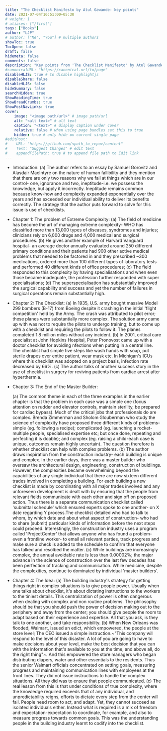 ```yaml
---
title: "The Checklist Manifesto by Atul Gawande- key points"
date: 2021-07-04T16:51:00+05:30
# weight: 1
# aliases: ["/first"]
tags: ["Books"]
author: "LJP"
# author: ["Me", "You"] # multiple authors
showToc: true
TocOpen: false
draft: false
hidemeta: false
comments: false
description: "Key points from 'The Checklist Manifesto' by Atul Gawande"
#canonicalURL: "https://canonical.url/to/page"
disableHLJS: true # to disable highlightjs
disableShare: false
disableHLJS: false
hideSummary: false
searchHidden: true
ShowReadingTime: true
ShowBreadCrumbs: true
ShowPostNavLinks: true
cover:
    image: "<image path/url>" # image path/url
    alt: "<alt text>" # alt text
    caption: "<text>" # display caption under cover
    relative: false # when using page bundles set this to true
    hidden: true # only hide on current single page
#editPost:
#    URL: "https://github.com/<path_to_repo>/content"
#    Text: "Suggest Changes" # edit text
#    appendFilePath: true # to append file path to Edit link
---
```

* Introduction: (a) The author refers to an essay by Samuel Gorovitz and Alasdair MacIntyre on the nature of human fallibility and they mention that there are only two reasons why we fail at things which are in our control- one, ignorance and two, ineptitude-i.e. we possess the knowledge, but apply it incorrectly. Ineptitude remains common because know-how and complexity expanded exponentially over the years and has exceeded our individual ability to deliver its benefits correctly. The strategy that the author puts forward to solve for this issue is use of checklists.

* Chapter 1: The problem of Extreme Complexity:
    (a) The field of medicine has become the art of managing extreme complexity- WHO has classified more than 13,000 types of diseases, syndromes and injuries; clinicians rely on 6,000 drugs and 4,000 medical and surgical procedures.
    (b) He gives another example of Harvard Vanguard hospital- an average doctor annually evaluated around 250 different primary conditions and their patients had 900 other active medical problems that needed to be factored in and they prescribed ~300 medications, ordered more than 100 different types of laboratory tests and performed 40 different kinds of office procedures;
    (c) The field responded to this complexity by having specialisations and when even those became inadequate, the profession further responded with super specialisations;
    (d) The superspecialisation has substantially improved the surgical capability and success and yet the number of failures in surgical operations remain substantially high.

* Chapter 2: The Checklist:
    (a) In 1935, U.S. army bought massive Model 299 bombers (B-17) from Boeing despite it crashing in the initial 'flight competition' held by the Army. The crash was attributed to pilot error; these planes were substantially more complex. The solution army came up with was not to require the pilots to undergo training; but to come up with a checklist and requiring the pilots to follow it. The planes completed 1.8 million miles without any incident.
    (b) In 2001, critical care specialist at John Hopkins Hospital, Peter Pronovost came up with a doctor checklist for avoiding nfections when putting in a central line. The checklist had simple five steps like wash hands with soap, put sterile drapes over entire patient, wear mask etc. In Michigan's ICUs where this checklist was adopted on a project basis, infection rate decreased by 66%.
    (c) The author talks of another success story in the use of checklist in surgery for reviving patients from cardiac arrest after hyperthermia.

*  Chapter 3: The End of the Master Builder:

    (a) The common theme in each of the three examples in the earlier chapter is that the problem in each case was a simple one (focus attention on rudder and elevator controls, maintain sterility, be prepared for cardiac bypass). Much of the critical jobs that professionals do are complex. Brenda Zimmerman and Sholom Glouberman who study the science of complexity have proposed three different kinds of problems- simple (eg. following a recipe); complicated (eg. launching a rocket-multiple people, specialised expertise etc; but once done, repeating and perfecting it is doable); and complex (eg. raising a child-each case is unique, outcomes remain highly uncertain). The question therefore is whether checklist can help with complex problems.
    (b) The author draws inspiration from the construction industry- each building is unique and complex. In the earlier days, there was a master builder who oversaw the architectural design, engineering, construction of buidlings. However, the complexities became overwhelming beyond the capabilities of any single individual that there are now sixteen different trades involved in completing a building. For each building a new checklist is made by coordinating with all major trades involved and any unforeseen development is dealt with by ensuring that the people from relevant fields communicate with each other and sign off on proposed action. Thus there is a separate communication checklist called 'submittal schedule' which ensured experts spoke to one another- on X date regarding Y process.The checklist detailed who had to talk to whom, by which date and about what aspect of construction- who had to share (submit) particular kinds of information before the next steps could proceed. Interestingly, the construction industry uses a program called 'ProjectCenter' that allows anyone who has found a problem- even a frontline worker- to email all relevant parties, track progress and make sure a check is added to the schedule to confirm that everyone has talked and resolbed the matter.
    (c) While buildings are increasingly complex, the annual avoidable rate is less than 0.00002%; the major advance in the science of construction over the last few decades has been perfection of tracking and communication. While medicine, despite the complexities, continue to dominated by individual 'master builders'.

*  Chapter 4: The Idea:
    (a) The building industry's strategy for getting things right in complex situations is to give people power. Usually when one talks about checklist, it's about dictating instructions to the workers to the tiniest details. This centralization of power is often dangerous when dealing with complex and non routine problems. The philosophy should be that you should push the power of decision making out to the periphery and away from the center; you should give people the room to adapt based on their experience and expertise. All that you ask, is they talk to one another, and take responsibility.
    (b) When New Orleans was flooded, Walmart, issued an edict, which empowered, the people at the store level; The CEO issued a simple instruction.~"This company will respond to the level of this disaster. A lot of you are going to have to make decisions about your level, make the best decision that you can with the information that's available to you at the time, and above all, do the right thing"~. And this empowered the store managers who began distributing diapers, water and other essentials to the residents. Thus the senior Walmart officials concentrated on setting goals, measuring progress and maintaining communication lines with employees at the front lines. They did not issue instructions to handle the complex situations. All they did was to ensure that people communicated. 
    (c) The real lesson from this is that under conditions of true complexity, where the knowledge required exceeds that of any individual, and unpredictability reigns, efforts to dictate every step from the center will fail. People need room to act, and adapt. Yet, they cannot succeed as isolated individuals either. Instead what is required is a mix of freedom and expectation-expectation to coordinate, for example, and also to measure progress towards common goals. This was the understanding people in the building industry learnt to codify into the checklist. 

